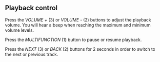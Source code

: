 ## Playback control

Press the *VOLUME +* (3) or *VOLUME -* (2) buttons to adjust the playback volume. You will hear a beep when reaching the maximum and minimum volume levels.

Press the *MULTIFUNCTION* (1) button to pause or resume playback. 

Press the *NEXT* (3) or *BACK* (2) buttons for 2 seconds in order to switch to the next or previous track.
